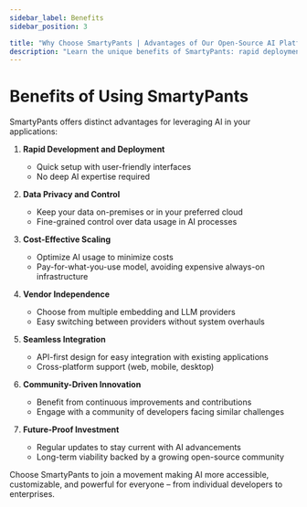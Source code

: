 ```yaml
---
sidebar_label: Benefits
sidebar_position: 3

title: "Why Choose SmartyPants | Advantages of Our Open-Source AI Platform"
description: "Learn the unique benefits of SmartyPants: rapid deployment, data privacy, cost-effective scaling, and community-driven innovation. Build AI applications with confidence."
---
```


# Benefits of Using SmartyPants

SmartyPants offers distinct advantages for leveraging AI in your applications:

1. **Rapid Development and Deployment**
    - Quick setup with user-friendly interfaces
    - No deep AI expertise required

2. **Data Privacy and Control**
    - Keep your data on-premises or in your preferred cloud
    - Fine-grained control over data usage in AI processes

3. **Cost-Effective Scaling**
    - Optimize AI usage to minimize costs
    - Pay-for-what-you-use model, avoiding expensive always-on infrastructure

4. **Vendor Independence**
    - Choose from multiple embedding and LLM providers
    - Easy switching between providers without system overhauls

5. **Seamless Integration**
    - API-first design for easy integration with existing applications
    - Cross-platform support (web, mobile, desktop)

6. **Community-Driven Innovation**
    - Benefit from continuous improvements and contributions
    - Engage with a community of developers facing similar challenges

7. **Future-Proof Investment**
    - Regular updates to stay current with AI advancements
    - Long-term viability backed by a growing open-source community

Choose SmartyPants to join a movement making AI more accessible, customizable, and powerful for everyone – from individual developers to enterprises.